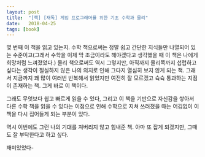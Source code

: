 ```yaml
---
layout: post
title:  "[책] [재독] 게임 프로그래머를 위한 기초 수학과 물리"
date:   2018-04-25
tags: [book]
---
```


  몇 번째 이 책을 읽고 있는지. 수학 책으로써는 정말 쉽고 간단한 지식들만 나열되어 있는 수준이고(그래서 수학을 이제 막 조금이라도 해야겠다고 생각했을 때 이 책은 나에게 희망처럼 느껴졌었다.) 물리 책으로써도 역시 그렇지만, 아직까지 물리쪽까지 섭렵하고 싶다는 생각이 절실하지 않은 나의 의지로 인해 그다지 열심히 보지 않게 되는 책. 그래서 지금까지 꽤 많이 여러번 반복해서 읽었지만 여전히 잘 모르겠고 슉슉 통과하는 지점이 존재하는 책. 그게 바로 이 책이다.

  그래도 무엇보다 쉽고 빠르게 읽을 수 있다, 그리고 이 책을 기반으로 자신감을 쌓아서 다른 수학 책을 읽을 수 있다는 이점으로 인해 수학으로 지쳐 쓰러졌을 때는 어김없이 이 책을 다시 집어들게 되는 부분이 있다.

  역시 이번에도 그런 나의 기대를 져버리지 않고 힘내준 책. 아마 또 잡게 되겠지만, 그때도 잘 부탁한다고 하고 싶다.

  재미있었다-